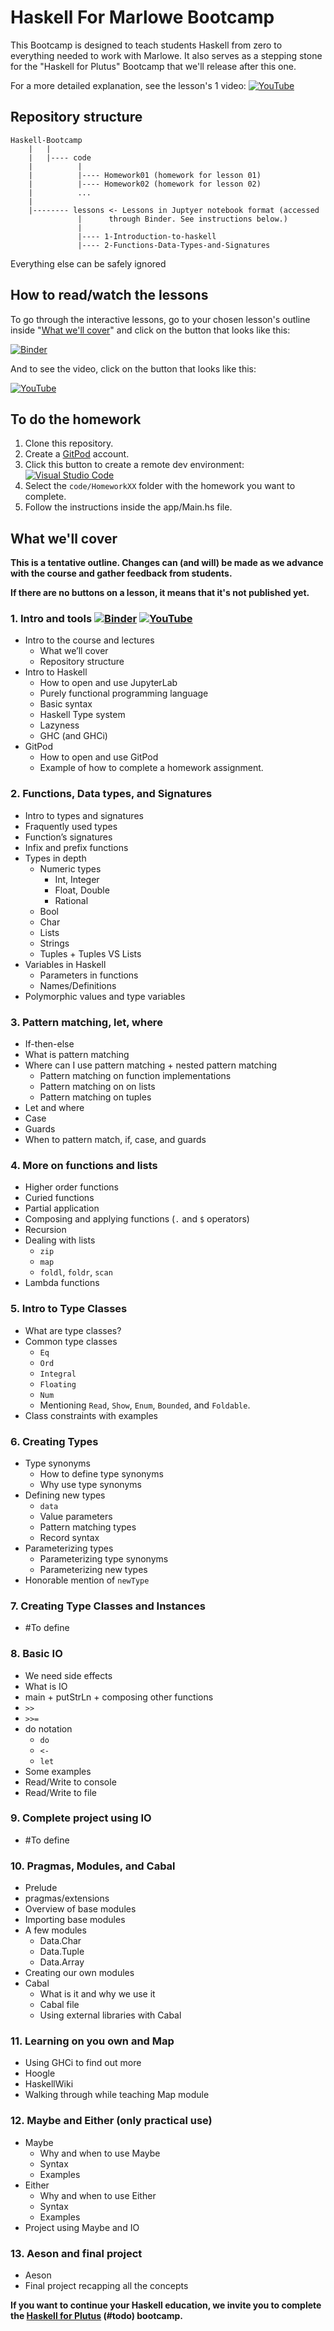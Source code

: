 # Haskell For Marlowe Bootcamp

This Bootcamp is designed to teach students Haskell from zero to everything needed to work with Marlowe. It also serves as a stepping stone for the "Haskell for Plutus" Bootcamp that we'll release after this one.

For a more detailed explanation, see the lesson's 1 video:
[![YouTube](https://img.shields.io/badge/YouTube-%23FF0000.svg?style=flat&logo=YouTube&logoColor=white)](https://www.youtube.com/channel/UCX9j__vYOJu00iqBrCzecVw)

## Repository structure

    Haskell-Bootcamp
        |   |
        |   |---- code
        |          |
        |          |---- Homework01 (homework for lesson 01)
        |          |---- Homework02 (homework for lesson 02)
        |          ...
        |
        |-------- lessons <- Lessons in Juptyer notebook format (accessed
                   |      through Binder. See instructions below.)
                   |
                   |---- 1-Introduction-to-haskell
                   |---- 2-Functions-Data-Types-and-Signatures

Everything else can be safely ignored

## How to read/watch the lessons

To go through the interactive lessons, go to your chosen lesson's outline inside "[What we'll cover](#what-well-cover)" and click on the button that looks like this:

[![Binder](https://mybinder.org/badge_logo.svg)](https://mybinder.org/v2/gh/input-output-hk/haskell-for-marlowe-bootcamp/HEAD?labpath=%2Flessons%2F%2FWeek01%2F1.1-Introduction-to-haskell.ipynb)

And to see the video, click on the button that looks like this:

[![YouTube](https://img.shields.io/badge/YouTube-%23FF0000.svg?style=flat&logo=YouTube&logoColor=white)](https://www.youtube.com/channel/UCX9j__vYOJu00iqBrCzecVw)

## To do the homework

1. Clone this repository.
2. Create a [GitPod](https://www.gitpod.io/) account.
3. Click this button to create a remote dev environment: [![Visual Studio Code](https://img.shields.io/badge/Visual%20Studio%20Code-0078d7.svg?style=flat&logo=visual-studio-code&logoColor=white)](https://gitpod.io/#https://github.com/rober-m/haskell-bootcamp)
4. Select the `code/HomeworkXX` folder with the homework you want to complete.
5. Follow the instructions inside the app/Main.hs file.

## What we'll cover

**This is a tentative outline. Changes can (and will) be made as we advance with the course and gather feedback from students.**

**If there are no buttons on a lesson, it means that it's not published yet.**

### 1. Intro and tools [![Binder](https://mybinder.org/badge_logo.svg)](https://mybinder.org/v2/gh/input-output-hk/haskell-for-marlowe-bootcamp/HEAD?labpath=%2Flessons%2F%2FWeek01%2F1.1-Introduction-to-haskell.ipynb) [![YouTube](https://img.shields.io/badge/YouTube-%23FF0000.svg?style=flat&logo=YouTube&logoColor=white)](https://www.youtube.com/channel/UCX9j__vYOJu00iqBrCzecVw)

- Intro to the course and lectures
  - What we’ll cover
  - Repository structure
- Intro to Haskell
  - How to open and use JupyterLab
  - Purely functional programming language
  - Basic syntax
  - Haskell Type system
  - Lazyness
  - GHC (and GHCi)
- GitPod
  - How to open and use GitPod
  - Example of how to complete a homework assignment.

### 2. Functions, Data types, and Signatures

- Intro to types and signatures
- Fraquently used types
- Function’s signatures
- Infix and prefix functions
- Types in depth
  - Numeric types
    - Int, Integer
    - Float, Double
    - Rational
  - Bool
  - Char
  - Lists
  - Strings
  - Tuples + Tuples VS Lists
- Variables in Haskell
  - Parameters in functions
  - Names/Definitions
- Polymorphic values and type variables

### 3. Pattern matching, let, where

- If-then-else
- What is pattern matching
- Where can I use pattern matching + nested pattern matching
  - Pattern matching on function implementations
  - Pattern matching on on lists
  - Pattern matching on tuples
- Let and where
- Case
- Guards
- When to pattern match, if, case, and guards

### 4. More on functions and lists

- Higher order functions
- Curied functions
- Partial application
- Composing and applying functions (`.` and `$` operators)
- Recursion
- Dealing with lists
  - `zip`
  - `map`
  - `foldl`, `foldr`, `scan`
- Lambda functions

### 5. Intro to Type Classes

- What are type classes?
- Common type classes
  - `Eq`
  - `Ord`
  - `Integral`
  - `Floating`
  - `Num`
  - Mentioning `Read`, `Show`, `Enum`, `Bounded`, and `Foldable`.
- Class constraints with examples

### 6. Creating Types

- Type synonyms
  - How to define type synonyms
  - Why use type synonyms
- Defining new types
  - `data`
  - Value parameters
  - Pattern matching types
  - Record syntax
- Parameterizing types
  - Parameterizing type synonyms
  - Parameterizing new types
- Honorable mention of `newType`

### 7. Creating Type Classes and Instances

- #To define

### 8. Basic IO

- We need side effects
- What is IO
- main + putStrLn + composing other functions
- `>>`
- `>>=`
- do notation
  - `do`
  - `<-`
  - `let`
- Some examples
- Read/Write to console
- Read/Write to file

### 9. Complete project using IO

- #To define

### 10. Pragmas, Modules, and Cabal

- Prelude
- pragmas/extensions
- Overview of base modules
- Importing base modules
- A few modules
  - Data.Char
  - Data.Tuple
  - Data.Array
- Creating our own modules
- Cabal
  - What is it and why we use it
  - Cabal file
  - Using external libraries with Cabal

### 11. Learning on you own and Map

- Using GHCi to find out more
- Hoogle
- HaskellWiki
- Walking through while teaching Map module

### 12. Maybe and Either (only practical use)

- Maybe
  - Why and when to use Maybe
  - Syntax
  - Examples
- Either
  - Why and when to use Either
  - Syntax
  - Examples
- Project using Maybe and IO

### 13. Aeson and final project

- Aeson
- Final project recapping all the concepts

**If you want to continue your Haskell education, we invite you to complete the [Haskell for Plutus](#todo) (#todo) bootcamp.**
